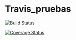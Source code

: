 # Travis_pruebas

[![Build Status](https://travis-ci.com/Enzo127/Travis_pruebas.svg?branch=main)](https://travis-ci.com/Enzo127/Travis_pruebas)

[![Coverage Status](https://coveralls.io/repos/github/Enzo127/Travis_pruebas/badge.svg?branch=main)](https://coveralls.io/github/Enzo127/Travis_pruebas?branch=main)

